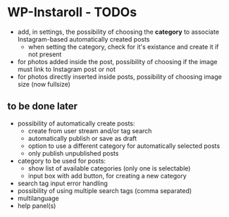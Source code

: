 WP-Instaroll - TODOs
====================

- add, in settings, the possibility of choosing the **category** to associate Instagram-based automatically created posts
	- when setting the category, check for it's existance and create it if not present
- for photos added inside the post, possibility of choosing if the image must link to Instagram post or not
- for photos directly inserted inside posts, possibility of choosing image size (now fullsize)


to be done later
----------------

- possibility of automatically create posts:
	- create from user stream and/or tag search
	- automatically publish or save as draft
	- option to use a different category for automatically selected posts
	- only publish unpublished posts
- category to be used for posts:
	- show list of available categories (only one is selectable)
	- input box with add button, for creating a new category
- search tag input error handling
- possibility of using multiple search tags (comma separated)
- multilanguage
- help panel(s)